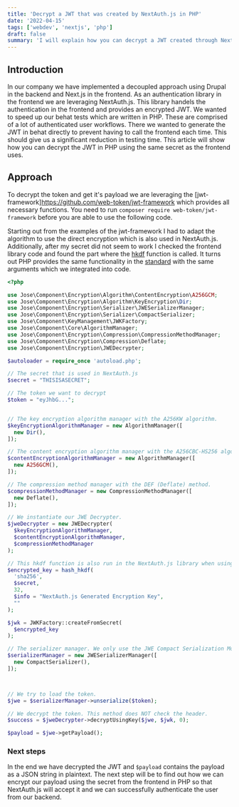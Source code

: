 ```yaml
---
title: 'Decrypt a JWT that was created by NextAuth.js in PHP'
date: '2022-04-15'
tags: ['webdev', 'nextjs', 'php']
draft: false
summary: 'I will explain how you can decrypt a JWT created through NextAuth.js in your backend PHP code'
---
```


## Introduction

In our company we have implemented a decoupled approach using Drupal in the backend and Next.js in the frontend. As an authentication library in the frontend we are leveraging NextAuth.js. This library handels the authentication in the frontend and provides an encrypted JWT.
We wanted to speed up our behat tests which are written in PHP. These are comprised of a lot of authenticated user workflows. There we wanted to generate the JWT in behat directly to prevent having to call the frontend each time. This should give us a significant reduction in testing time. This article will show how you can decrypt the JWT in PHP using the same secret as the frontend uses.

## Approach

To decrypt the token and get it's payload we are leveraging the [jwt-framework]https://github.com/web-token/jwt-framework which provides all necessary functions.
You need to run `composer require web-token/jwt-framework` before you are able to use the following code.

Starting out from the examples of the jwt-framework I had to adapt the algorithm to use the direct encryption which is also used in NextAuth.js.
Additionally, after my secret did not seem to work I checked the frontend library code and found the part where the [hkdf](https://github.com/nextauthjs/next-auth/blob/fd755bc29e6dea318429bec819eebcaecbdf7529/packages/next-auth/src/jwt/index.ts#L114) function is called. It turns out PHP provides the same functionality in the [standard](https://www.php.net/manual/de/function.hash-hkdf.php) with the same arguments which we integrated into code.

```php
<?php

use Jose\Component\Encryption\Algorithm\ContentEncryption\A256GCM;
use Jose\Component\Encryption\Algorithm\KeyEncryption\Dir;
use Jose\Component\Encryption\Serializer\JWESerializerManager;
use Jose\Component\Encryption\Serializer\CompactSerializer;
use Jose\Component\KeyManagement\JWKFactory;
use Jose\Component\Core\AlgorithmManager;
use Jose\Component\Encryption\Compression\CompressionMethodManager;
use Jose\Component\Encryption\Compression\Deflate;
use Jose\Component\Encryption\JWEDecrypter;

$autoloader = require_once 'autoload.php';

// The secret that is used in NextAuth.js
$secret = "THISISASECRET";

// The token we want to decrypt
$token = "eyJhbG...";


// The key encryption algorithm manager with the A256KW algorithm.
$keyEncryptionAlgorithmManager = new AlgorithmManager([
  new Dir(),
]);

// The content encryption algorithm manager with the A256CBC-HS256 algorithm.
$contentEncryptionAlgorithmManager = new AlgorithmManager([
  new A256GCM(),
]);

// The compression method manager with the DEF (Deflate) method.
$compressionMethodManager = new CompressionMethodManager([
  new Deflate(),
]);

// We instantiate our JWE Decrypter.
$jweDecrypter = new JWEDecrypter(
  $keyEncryptionAlgorithmManager,
  $contentEncryptionAlgorithmManager,
  $compressionMethodManager
);

// This hkdf function is also run in the NextAuth.js library when using the secret
$encrypted_key = hash_hkdf(
  'sha256',
  $secret,
  32,
  $info = "NextAuth.js Generated Encryption Key",
  ""
);

$jwk = JWKFactory::createFromSecret(
  $encrypted_key
);

// The serializer manager. We only use the JWE Compact Serialization Mode.
$serializerManager = new JWESerializerManager([
  new CompactSerializer(),
]);



// We try to load the token.
$jwe = $serializerManager->unserialize($token);

// We decrypt the token. This method does NOT check the header.
$success = $jweDecrypter->decryptUsingKey($jwe, $jwk, 0);

$payload = $jwe->getPayload();
```

### Next steps

In the end we have decrypted the JWT and `$payload` contains the payload as a JSON string in plaintext. The next step will be to find out how we can encrypt our payload using the secret from the frontend in PHP so that NextAuth.js will accept it and we can successfully authenticate the user from our backend.
